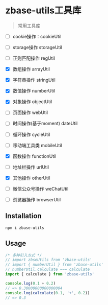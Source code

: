 # zbase-utils工具库

> 常用工具库

- [ ] cookie操作：cookieUtil
- [ ] storage操作  storageUtil

- [ ] 正则匹配操作 regUtil

- [x] 数组操作 arrayUtil

- [x] 字符串操作 stringUtil

- [x] 数值操作 numberUtil

- [x] 对象操作 objectUtil

- [ ] 页面操作 webUtil

- [ ] 时间操作(基于moment) dateUtil

- [ ] 循环操作 cycleUtil

- [ ] 移动端工具类 mobileUtil

- [x] 函数操作 functionUtil

- [ ] 地址栏操作 urlUtil

- [x] 其他操作  otherUtil

- [ ] 微信公众号操作  weChatUtil

- [ ] 浏览器操作 browserUtil

## Installation
```
npm i zbase-utils
```

## Usage
```js
/* 多种引入方式 */
// import zbseUtils from 'zbase-utils'
// import { numberUtil } from 'zbase-utils'
// numberUtil.calculate === calculate
import { calculate } from 'zbase-utils'

console.log(0.1 + 0.2)
// => 0.30000000000000004
console.log(calculate(0.1, '+', 0.2))
// => 0.3
```

